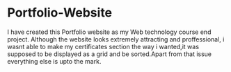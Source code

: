 # Portfolio-Website
I have created this Portfolio website as my Web technology course end project. Although the website looks extremely attracting and proffessional, i wasnt able to make my certificates section the way i wanted,it was supposed to be displayed as a grid and be sorted.Apart from that issue everything else is upto the mark.
